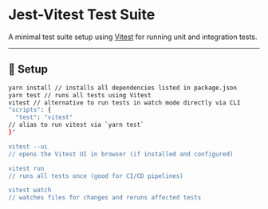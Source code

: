 # Jest-Vitest Test Suite

A minimal test suite setup using [Vitest](https://vitest.dev/) for running unit and integration tests.

---

## 🔧 Setup

```bash
yarn install // installs all dependencies listed in package.json
yarn test // runs all tests using Vitest
vitest // alternative to run tests in watch mode directly via CLI
"scripts": {
  "test": "vitest"
// alias to run vitest via `yarn test`
}"

vitest --ui
// opens the Vitest UI in browser (if installed and configured)

vitest run
// runs all tests once (good for CI/CD pipelines)

vitest watch
// watches files for changes and reruns affected tests


```


